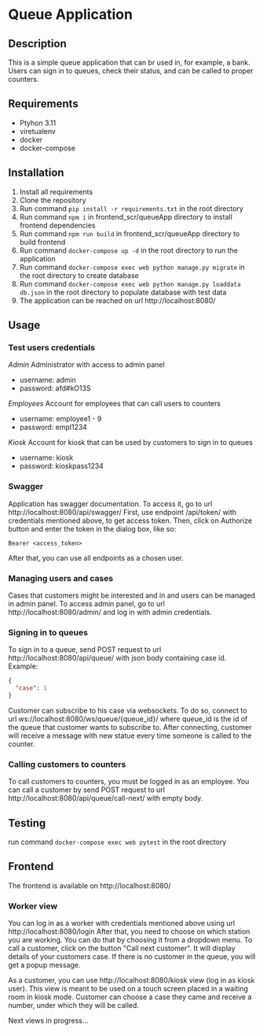 # Queue Application

## Description

This is a simple queue application that can br used in, for example, a bank. Users can sign in to queues, check their
status, and can be called to proper counters.

## Requirements

- Ptyhon 3.11
- viretualenv
- docker
- docker-compose

## Installation

1. Install all requirements
2. Clone the repository
3. Run command `pip install -r requirements.txt` in the root directory
4. Run command `npm i` in frontend_scr/queueApp directory to install frontend dependencies
5. Run command `npm run build` in frontend_scr/queueApp directory to build frontend
2. Run command `docker-compose up -d` in the root directory to run the application
3. Run command `docker-compose exec web python manage.py migrate` in the root directory to create database
4. Run command `docker-compose exec web python manage.py loaddata db.json` in the root directory to populate database
   with
   test data
3. The application can be reached on url http://localhost:8080/

## Usage

### Test users credentials

*Admin*
Administrator with access to admin panel

- username: admin
- password: afd#kO13S

*Employees*
Account for employees that can call users to counters

- username: employee1 - 9
- password: empl1234

*Kiosk*
Account for kiosk that can be used by customers to sign in to queues

- username: kiosk
- password: kioskpass1234

### Swagger

Application has swagger documentation. To access it, go to url http://localhost:8080/api/swagger/
First, use endpoint /api/token/ with credentials mentioned above, to get access token. Then, click on Authorize button
and enter the token in the dialog box, like so:

`Bearer <access_token>`

After that, you can use all endpoints as a chosen user.

### Managing users and cases

Cases that customers might be interested and in and users can be managed in admin panel. To access admin panel, go to
url http://localhost:8080/admin/ and log in with admin credentials.

### Signing in to queues

To sign in to a queue, send POST request to url http://localhost:8080/api/queue/ with json body containing case id.
Example:

```json
{
  "case": 1
}
```

Customer can subscribe to his case via websockets. To do so, connect to url ws://localhost:8080/ws/queue/{queue_id}/
where queue_id is the id of the queue that customer wants to subscribe to. After connecting, customer will receive a
message with new statue every time someone is called to the counter.

### Calling customers to counters

To call customers to counters, you must be logged in as an employee. You can call a customer by send POST request to
url http://localhost:8080/api/queue/call-next/ with empty body.

## Testing

run command `docker-compose exec web pytest` in the root directory

## Frontend

The frontend is available on http://localhost:8080/

### Worker view

You can log in as a worker with credentials mentioned above using url http://localhost:8080/login
After that, you need to choose on which station you are working. You can do that by choosing it from a dropdown menu.
To call a customer, click on the button "Call next customer". It will display details of your customers case. If there
is no customer in the queue, you will get a popup message.

As a customer, you can use http://localhost:8080/kiosk view (log in as kiosk user). This view is meant to be used on a
touch screen placed in a waiting room in kiosk mode. Customer can choose a case they came and receive a number, under
which they will be called.

Next views in progress...